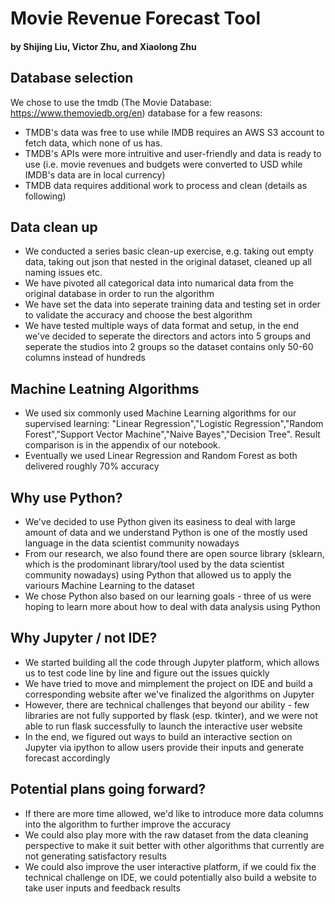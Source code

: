 # Movie Revenue Forecast Tool
#### by Shijing Liu, Victor Zhu, and Xiaolong Zhu

## Database selection
We chose to use the tmdb (The Movie Database: https://www.themoviedb.org/en) database for a few reasons:
- TMDB's data was free to use while IMDB requires an AWS S3 account to fetch data, which none of us has.
- TMDB's APIs were more intruitive and user-friendly and data is ready to use (i.e. movie revenues and budgets were converted to USD while IMDB's data are in local currency)
- TMDB data requires additional work to process and clean (details as following)

## Data clean up
- We conducted a series basic clean-up exercise, e.g. taking out empty data, taking out json that nested in the original dataset, cleaned up all naming issues etc.
- We have pivoted all categorical data into numarical data from the original database in order to run the algorithm
- We have set the data into seperate training data and testing set in order to validate the accuracy and choose the best algorithm
- We have tested multiple ways of data format and setup, in the end we've decided to seperate the directors and actors into 5 groups and seperate the studios into 2 groups so the dataset contains only 50-60 columns instead of hundreds

## Machine Leatning Algorithms
- We used six commonly used Machine Learning algorithms for our supervised learning: "Linear Regression","Logistic Regression","Random Forest","Support Vector Machine","Naive Bayes","Decision Tree". Result comparison is in the appendix of our notebook.
- Eventually we used Linear Regression and Random Forest as both delivered roughly 70% accuracy

## Why use Python?
- We've decided to use Python given its easiness to deal with large amount of data and we understand Python is one of the mostly used language in the data scientist community nowadays
- From our research, we also found there are open source library (sklearn, which is the prodominant library/tool used by the data scientist community nowadays) using Python that allowed us to apply the variours Machine Learning to the dataset
- We chose Python also based on our learning goals - three of us were hoping to learn more about how to deal with data analysis using Python

## Why Jupyter / not IDE?
- We started building all the code through Jupyter platform, which allows us to test code line by line and figure out the issues quickly
- We have tried to move and mimplement the project on IDE and build a corresponding website after we've finalized the algorithms on Jupyter
- However, there are technical challenges that beyond our ability - few libraries are not fully supported by flask (esp. tkinter), and we were not able to run flask successfully to launch the interactive user website
- In the end, we figured out ways to build an interactive section on Jupyter via ipython to allow users provide their inputs and generate forecast accordingly

## Potential plans going forward?
- If there are more time allowed, we'd like to introduce more data columns into the algorithm to further improve the accuracy
- We could also play more with the raw dataset from the data cleaning perspective to make it suit better with other algorithms that currently are not generating satisfactory results
- We could also improve the user interactive platform, if we could fix the technical challenge on IDE, we could potentially also build a website to take user inputs and feedback results